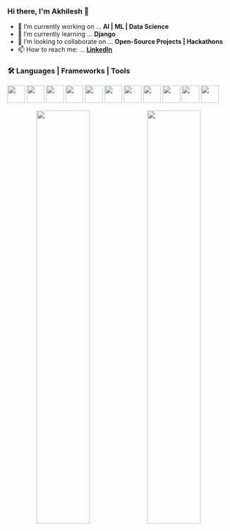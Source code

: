 ### Hi there, I'm Akhilesh 👋

- 🔭 I’m currently working on ... **AI | ML | Data Science**
- 🌱 I’m currently learning ... **Django**
- 🔗 I’m looking to collaborate on ... **Open-Source Projects | Hackathons**
- 📫 How to reach me: ... **[LinkedIn](https://www.linkedin.com/in/akhileshthite/)**

### 🛠️ Languages | Frameworks | Tools
<img src="https://github.com/AkhileshThite/Portfolio-Projects/blob/master/Logos/python.png" width="40" height="40"></img>
<img src="https://github.com/AkhileshThite/Portfolio-Projects/blob/master/Logos/c.png" width="40" height="40"></img>
<img src="https://github.com/AkhileshThite/Portfolio-Projects/blob/master/Logos/html.png" width="40" height="40"></img>
<img src="https://github.com/AkhileshThite/Portfolio-Projects/blob/master/Logos/css.png" width="40" height="40"></img>
<img src="https://github.com/AkhileshThite/Portfolio-Projects/blob/master/Logos/js.png" width="40" height="40"></img>
<img src="https://github.com/AkhileshThite/Portfolio-Projects/blob/master/Logos/flask.png" width="40" height="40"></img>
<img src="https://github.com/AkhileshThite/Portfolio-Projects/blob/master/Logos/heroku.png" width="40" height="40"></img>
<img src="https://github.com/AkhileshThite/Portfolio-Projects/blob/master/Logos/git.png" width="40" height="40"></img>
<img src="https://github.com/AkhileshThite/Portfolio-Projects/blob/master/Logos/mysql.png" width="40" height="40"></img>
<img src="https://github.com/AkhileshThite/Portfolio-Projects/blob/master/Logos/tf.png" width="40" height="40"></img>
<img src="https://github.com/AkhileshThite/Portfolio-Projects/blob/master/Logos/scikit.png" width="40" height="40"></img>

<p align= "center">
<img width="49%" src= "https://github-readme-stats.vercel.app/api?username=akhileshthite&theme=radical" />
<img width="49%" src="https://github-readme-streak-stats.herokuapp.com/?user=akhileshthite&theme=radical" />
<p/>
